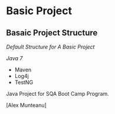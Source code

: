 # Basic Project
## Basaic Project Structure

*Default Structure for A Basic Project*

_Java 7_

* Maven
* Log4j
* TestNG

Java Project for SQA Boot Camp Program.

[Alex Munteanu]